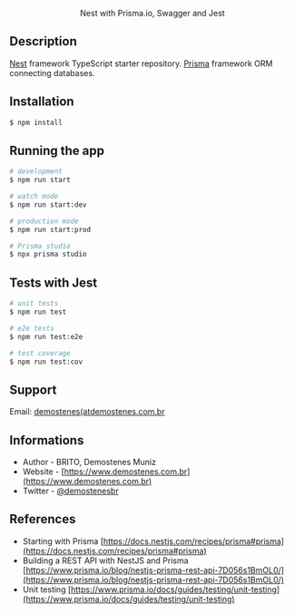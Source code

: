<p align="center">
  Nest with Prisma.io, Swagger and Jest</a>
</p>

## Description

[Nest](https://github.com/nestjs/nest) framework TypeScript starter repository.
[Prisma](https://prisma.io) framework ORM connecting databases.

## Installation

```bash
$ npm install
```

## Running the app

```bash
# development
$ npm run start

# watch mode
$ npm run start:dev

# production mode
$ npm run start:prod

# Prisma studio
$ npx prisma studio

```

## Tests with Jest

```bash
# unit tests
$ npm run test

# e2e tests
$ npm run test:e2e

# test coverage
$ npm run test:cov

```

## Support

Email: [demostenes(atdemostenes.com.br](mailto:demostenes@demostenes.com.br)

## Informations

- Author - BRITO, Demostenes Muniz
- Website - [https://www.demostenes.com.br](https://www.demostenes.com.br)
- Twitter - [@demostenesbr](https://twitter.com/demostenesbr)

## References

- Starting with Prisma [https://docs.nestjs.com/recipes/prisma#prisma](https://docs.nestjs.com/recipes/prisma#prisma)
- Building a REST API with NestJS and Prisma [https://www.prisma.io/blog/nestjs-prisma-rest-api-7D056s1BmOL0/](https://www.prisma.io/blog/nestjs-prisma-rest-api-7D056s1BmOL0/)
- Unit testing [https://www.prisma.io/docs/guides/testing/unit-testing](https://www.prisma.io/docs/guides/testing/unit-testing)